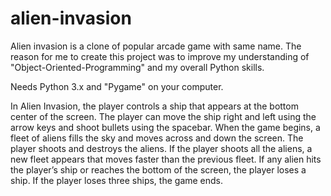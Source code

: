 # alien-invasion

Alien invasion is a clone of popular arcade game with same name. The reason for me to create this project was to improve my understanding of "Object-Oriented-Programming" and my overall Python skills.

Needs Python 3.x and "Pygame"  on your computer.

In Alien Invasion, the player controls a ship that appears at
the bottom center of the screen. The player can move the ship
right and left using the arrow keys and shoot bullets using the
spacebar. When the game begins, a fleet of aliens fills the sky
and moves across and down the screen. The player shoots and
destroys the aliens. If the player shoots all the aliens, a new fleet
appears that moves faster than the previous fleet. If any alien hits
the player’s ship or reaches the bottom of the screen, the player
loses a ship. If the player loses three ships, the game ends.

